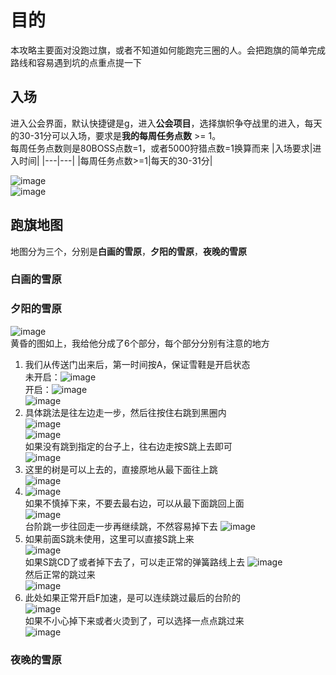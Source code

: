 # 目的
本攻略主要面对没跑过旗，或者不知道如何能跑完三圈的人。会把跑旗的简单完成路线和容易遇到坑的点重点提一下
## 入场
进入公会界面，默认快捷键是g，进入**公会项目**，选择旗帜争夺战里的进入，每天的30-31分可以入场，要求是**我的每周任务点数** >= 1。  
每周任务点数则是80BOSS点数=1，或者5000狩猎点数=1换算而来
|入场要求|进入时间|
|---|---|
|每周任务点数>=1|每天的30-31分|  

![image](https://user-images.githubusercontent.com/6283866/156967410-5247dd55-abd8-49e5-b288-8887f01dade7.png)  
![image](https://user-images.githubusercontent.com/6283866/156967728-16792424-89d9-490e-b602-f1356c1d1dc7.png)  
## 跑旗地图
地图分为三个，分别是**白画的雪原**，**夕阳的雪原**，**夜晚的雪原**
### 白画的雪原
### 夕阳的雪原
![image](https://user-images.githubusercontent.com/6283866/156968016-78494bc1-75bb-4486-b2f8-6543bdc9a235.png)  
黄昏的图如上，我给他分成了6个部分，每个部分分别有注意的地方  
1. 我们从传送门出来后，第一时间按A，保证雪鞋是开启状态  
未开启：![image](https://user-images.githubusercontent.com/6283866/156968138-0afbd7ab-cafc-4230-8b4f-7509d137a39e.png)  
开启：![image](https://user-images.githubusercontent.com/6283866/156968230-8ac774fa-ae36-4a3a-8859-641d422cf621.png)  
![image](https://user-images.githubusercontent.com/6283866/156968338-5108c9c7-c528-4bdd-800f-e6e2a1a8decf.png)
2. 具体跳法是往左边走一步，然后往按住右跳到黑圈内  
![image](https://user-images.githubusercontent.com/6283866/156968454-49ee7918-1189-4373-9d07-e1ea60d511ed.png)  
![image](https://user-images.githubusercontent.com/6283866/156968561-90c5f261-a86b-4d97-bcbe-065d24d2a2c0.png)  
如果没有跳到指定的台子上，往右边走按S跳上去即可  
![image](https://user-images.githubusercontent.com/6283866/156968724-5ab73f10-d470-4f2b-b1dd-85936327ce7c.png)  
3. 这里的树是可以上去的，直接原地从最下面往上跳  
![image](https://user-images.githubusercontent.com/6283866/156968821-b2c06c45-cfcb-46bd-8542-8e03b5281329.png)  
4. ![image](https://user-images.githubusercontent.com/6283866/156968898-96818905-411c-4690-8917-1d431f426267.png)  
如果不慎掉下来，不要去最右边，可以从最下面跳回上面  
![image](https://user-images.githubusercontent.com/6283866/156969086-94942501-8f92-4cc1-8060-723fd01acd4f.png)  
台阶跳一步往回走一步再继续跳，不然容易掉下去
![image](https://user-images.githubusercontent.com/6283866/156969130-48e8b81f-fa50-4ec7-afd0-bcf17f870b1d.png)  
5. 如果前面S跳未使用，这里可以直接S跳上来  
![image](https://user-images.githubusercontent.com/6283866/156969272-bd5e5362-ceef-4bf2-8b3b-3f7d7b03ca46.png)  
如果S跳CD了或者掉下去了，可以走正常的弹簧路线上去
![image](https://user-images.githubusercontent.com/6283866/156969417-3941c556-1549-4d29-9857-bdbd93f49994.png)  
然后正常的跳过来  
![image](https://user-images.githubusercontent.com/6283866/156969478-14c3f5fe-2bfb-49d9-9ded-eb6023f51cc6.png)  
6. 此处如果正常开启F加速，是可以连续跳过最后的台阶的  
![image](https://user-images.githubusercontent.com/6283866/156969609-7ac1bf50-e138-4865-a834-e507cff65557.png)  
如果不小心掉下来或者火烫到了，可以选择一点点跳过来  
![image](https://user-images.githubusercontent.com/6283866/156969652-e496cf1b-4178-4159-9a72-2d1bbc4a397d.png)  
### 夜晚的雪原

